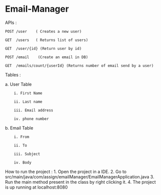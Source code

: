 # Email-Manager

APIs : 


	POST /user    ( Creates a new user)

	GET  /users   ( Returns list of users)

	GET  /user/{id} (Return user by id)

	POST /email    (Create an email in DB)

	GET  /emails/count/{userId} (Returns number of email send by a user)

Tables : 

a. User Table
		
		i. First Name
		
		ii. Last name
		
		iii. Email address
		
		iv. phone number

b. Email Table
		
		
		i. From
		
		ii. To
		
		iii. Subject 
		
		iv. Body
    
How to run the project : 
	1. Open the project in a IDE.
	2. Go to src/main/java/com/assign/emailManager/EmailManagerApplication.java
	3. Run the main method present in the class by right clicking it.
	4. The project is up running at localhost:8080
